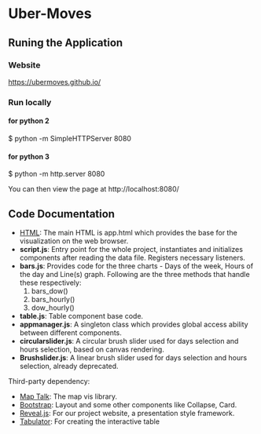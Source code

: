 # Uber-Moves

## Runing the Application

### Website
https://ubermoves.github.io/

### Run locally
#### for python 2
$ python -m SimpleHTTPServer 8080
#### for python 3
$ python -m http.server 8080

You can then view the page at http://localhost:8080/

## Code Documentation

* [HTML](https://developer.mozilla.org/en-US/docs/Web/HTML): The main HTML is app.html which provides the base for the visualization on the web browser.
* **script.js**: Entry point for the whole project, instantiates and initializes components after reading the data file. Registers necessary listeners. 
* **bars.js**: Provides code for the three charts - Days of the week, Hours of the day and Line(s) graph.  Following are the three methods that handle these respectively:
    1. bars_dow()
    2. bars_hourly()
    3. dow_hourly()
* **table.js**: Table component base code.
* **appmanager.js**: A singleton class which provides global access ability between different components.
* **circularslider.js**: A circular brush slider used for days selection and hours selection, based on canvas rendering.
* **Brushslider.js**: A linear brush slider used for days selection and hours selection, already deprecated.

Third-party dependency:
* [Map Talk](https://maptalks.org/): The map vis library.
* [Bootstrap](https://getbootstrap.com/): Layout and some other components like Collapse, Card.
* [Reveal.js](https://revealjs.com/): For our project website, a presentation style framework.
* [Tabulator](http://tabulator.info/): For creating the interactive table
